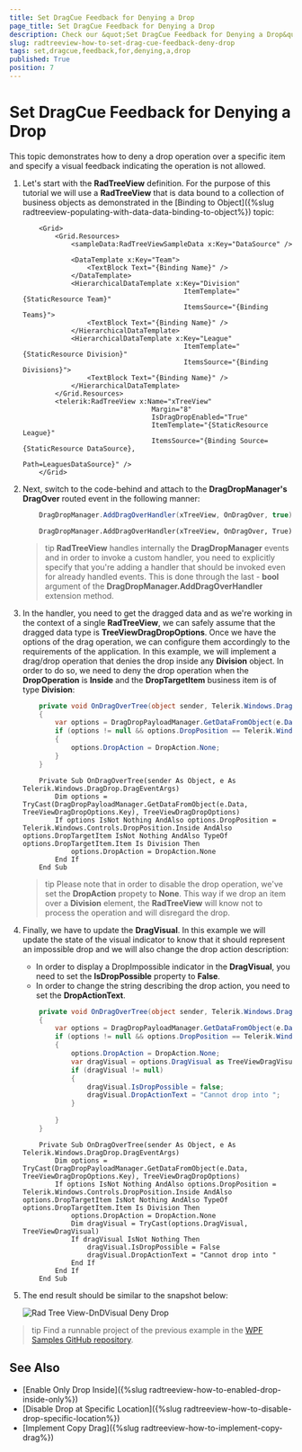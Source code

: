 ```yaml
---
title: Set DragCue Feedback for Denying a Drop
page_title: Set DragCue Feedback for Denying a Drop
description: Check our &quot;Set DragCue Feedback for Denying a Drop&quot; documentation article for the RadTreeView {{ site.framework_name }} control.
slug: radtreeview-how-to-set-drag-cue-feedback-deny-drop
tags: set,dragcue,feedback,for,denying,a,drop
published: True
position: 7
---
```


# Set DragCue Feedback for Denying a Drop

This topic demonstrates how to deny a drop operation over a specific item and specify a visual feedback indicating the operation is not allowed.

1. Let's start with the __RadTreeView__ definition. For the purpose of this tutorial we will use a __RadTreeView__ that is data bound to a collection of business objects as demonstrated in the [Binding to Object]({%slug radtreeview-populating-with-data-data-binding-to-object%}) topic:
			
	```XAML
		<Grid>
			<Grid.Resources>
				<sampleData:RadTreeViewSampleData x:Key="DataSource" />
		
				<DataTemplate x:Key="Team">
					<TextBlock Text="{Binding Name}" />
				</DataTemplate>
				<HierarchicalDataTemplate x:Key="Division"
											ItemTemplate="{StaticResource Team}"
											ItemsSource="{Binding Teams}">
					<TextBlock Text="{Binding Name}" />
				</HierarchicalDataTemplate>
				<HierarchicalDataTemplate x:Key="League"
											ItemTemplate="{StaticResource Division}"
											ItemsSource="{Binding Divisions}">
					<TextBlock Text="{Binding Name}" />
				</HierarchicalDataTemplate>
			</Grid.Resources>
			<telerik:RadTreeView x:Name="xTreeView"
									Margin="8"
									IsDragDropEnabled="True"
									ItemTemplate="{StaticResource League}"
									ItemsSource="{Binding Source={StaticResource DataSource},
														Path=LeaguesDataSource}" />
		</Grid>       
	```

2. Next, switch to the code-behind and attach to the __DragDropManager's DragOver__ routed event in the following manner:			

	```C#
		DragDropManager.AddDragOverHandler(xTreeView, OnDragOver, true);
	```
	```VB.NET
		DragDropManager.AddDragOverHandler(xTreeView, OnDragOver, True)
	```

	>tip __RadTreeView__ handles internally the __DragDropManager__ events and in order to invoke a custom handler, you need to explicitly specify that you're adding a handler that should be invoked even for already handled events. This is done through the last - __bool__ argument of the __DragDropManager.AddDragOverHandler__ extension method.			  

3. In the handler, you need to get the dragged data and as we're working in the context of a single __RadTreeView__, we can safely assume that the dragged data type is __TreeViewDragDropOptions__. Once we have the options of the drag operation, we can configure them accordingly to the requirements of the application. In this example, we will implement a drag/drop operation that denies the drop inside any __Division__ object. In order to do so, we need to deny the drop operation when the __DropOperation__ is __Inside__ and the __DropTargetItem__ business item is of type __Division__:			

	```C#
		private void OnDragOverTree(object sender, Telerik.Windows.DragDrop.DragEventArgs e)
		{
			var options = DragDropPayloadManager.GetDataFromObject(e.Data, TreeViewDragDropOptions.Key) as TreeViewDragDropOptions;
			if (options != null && options.DropPosition == Telerik.Windows.Controls.DropPosition.Inside && options.DropTargetItem != null && options.DropTargetItem.Item is Division)
			{
				options.DropAction = DropAction.None;
			}
		}
	```
	```VB.NET
		Private Sub OnDragOverTree(sender As Object, e As Telerik.Windows.DragDrop.DragEventArgs)
			Dim options = TryCast(DragDropPayloadManager.GetDataFromObject(e.Data, TreeViewDragDropOptions.Key), TreeViewDragDropOptions)
			If options IsNot Nothing AndAlso options.DropPosition = Telerik.Windows.Controls.DropPosition.Inside AndAlso options.DropTargetItem IsNot Nothing AndAlso TypeOf options.DropTargetItem.Item Is Division Then
				options.DropAction = DropAction.None
			End If
		End Sub
	```

	>tip Please note that in order to disable the drop operation, we've set the __DropAction__ propety to __None__. This way if we drop an item over a __Division__ element, the __RadTreeView__ will know not to process the operation and will disregard the drop.			  

4. Finally, we have to update the __DragVisual__. In this example we will update the state of the visual indicator to know that it should represent an impossible drop and we will also change the drop action description:

	* In order to display a DropImpossible indicator in the __DragVisual__, you need to set the __IsDropPossible__ property to __False__.
	* In order to change the string describing the drop action, you need to set the __DropActionText__.

	```C#
		private void OnDragOverTree(object sender, Telerik.Windows.DragDrop.DragEventArgs e)
		{
			var options = DragDropPayloadManager.GetDataFromObject(e.Data, TreeViewDragDropOptions.Key) as TreeViewDragDropOptions;
			if (options != null && options.DropPosition == Telerik.Windows.Controls.DropPosition.Inside && options.DropTargetItem != null && options.DropTargetItem.Item is Division)
			{
				options.DropAction = DropAction.None;
				var dragVisual = options.DragVisual as TreeViewDragVisual;
				if (dragVisual != null)
				{
					dragVisual.IsDropPossible = false;
					dragVisual.DropActionText = "Cannot drop into ";
				} 
		
			}
		}
	```
	```VB.NET
		Private Sub OnDragOverTree(sender As Object, e As Telerik.Windows.DragDrop.DragEventArgs)
			Dim options = TryCast(DragDropPayloadManager.GetDataFromObject(e.Data, TreeViewDragDropOptions.Key), TreeViewDragDropOptions)
			If options IsNot Nothing AndAlso options.DropPosition = Telerik.Windows.Controls.DropPosition.Inside AndAlso options.DropTargetItem IsNot Nothing AndAlso TypeOf options.DropTargetItem.Item Is Division Then
				options.DropAction = DropAction.None
				Dim dragVisual = TryCast(options.DragVisual, TreeViewDragVisual)
				If dragVisual IsNot Nothing Then
					dragVisual.IsDropPossible = False
					dragVisual.DropActionText = "Cannot drop into "
				End If
			End If
		End Sub
	```

5. The end result should be similar to the snapshot below: 

	![Rad Tree View-DnDVisual Deny Drop](images/RadTreeView-DnDVisualDenyDrop.png)

>tip Find a runnable project of the previous example in the [WPF Samples GitHub repository](https://github.com/telerik/xaml-sdk/tree/master/TreeView/DenyDropVisualFeedback).

## See Also
 * [Enable Only Drop Inside]({%slug radtreeview-how-to-enabled-drop-inside-only%})
 * [Disable Drop at Specific Location]({%slug radtreeview-how-to-disable-drop-specific-location%})
 * [Implement Copy Drag]({%slug radtreeview-how-to-implement-copy-drag%})